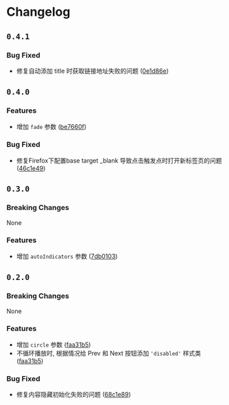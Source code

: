 # Changelog

## `0.4.1`

### Bug Fixed

* 修复自动添加 title 时获取链接地址失败的问题 ([0e1d86e](https://github.com/athm-fe/slide/commit/0e1d86e131ddc5628a61e029c4d7283c9b771b6a))

## `0.4.0`

### Features

* 增加 `fade` 参数 ([be7660f](https://github.com/athm-fe/slide/commit/be7660f74ef8490f9baf1ca31164fc844fe66263))

### Bug Fixed

* 修复Firefox下配置base target _blank 导致点击触发点时打开新标签页的问题 ([46c1e49](https://github.com/athm-fe/slide/commit/46c1e49c0efaeaaf3a7349c11642a020b9a7a048))

## `0.3.0`

### Breaking Changes

None

### Features

* 增加 `autoIndicators` 参数 ([7db0103](https://github.com/athm-fe/slide/commit/7db0103581cd830365248de894132f1586476468))

## `0.2.0`

### Breaking Changes

None

### Features

* 增加 `circle` 参数 ([faa31b5](https://github.com/athm-fe/slide/commit/faa31b595f48dd480b5fde709ae81923fae8933a))
* 不循环播放时, 根据情况给 Prev 和 Next 按钮添加 `'disabled'` 样式类 ([faa31b5](https://github.com/athm-fe/slide/commit/faa31b595f48dd480b5fde709ae81923fae8933a))

### Bug Fixed

* 修复内容隐藏初始化失败的问题 ([68c1e89](https://github.com/athm-fe/slide/commit/68c1e89521751716054da6e2a196d7151b4d113a))